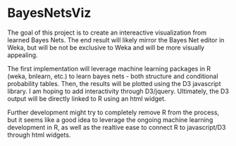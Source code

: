 # BayesNetsViz

The goal of this project is to create an intereactive visualization from learned Bayes Nets.  The end result will likely mirror the Bayes Net editor in Weka, but will be not be exclusive to Weka and will be more visually appealing.

The first implementation will leverage machine learning packages in R (weka, bnlearn, etc.) to learn bayes nets - both structure and conditional probability tables.  Then, the results will be plotted using the D3 javascript library.  I am hoping to add interactivity through D3/jquery.  Ultimately, the D3 output will be directly linked to R using an html widget.

Further development might try to completely remove R from the process, but it seems like a good idea to leverage the ongoing machine learning development in R, as well as the realtive ease to connect R to javascript/D3 through html widgets.

